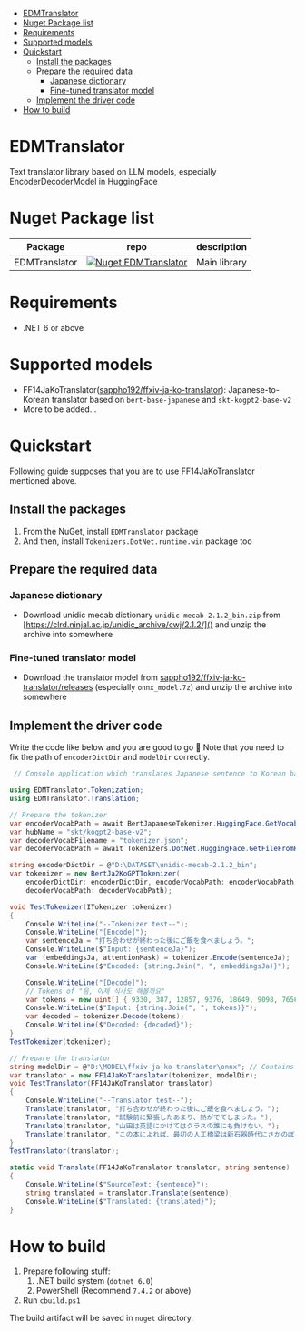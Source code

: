 - [EDMTranslator](#edmtranslator)
- [Nuget Package list](#nuget-package-list)
- [Requirements](#requirements)
- [Supported models](#supported-models)
- [Quickstart](#quickstart)
  - [Install the packages](#install-the-packages)
  - [Prepare the required data](#prepare-the-required-data)
    - [Japanese dictionary](#japanese-dictionary)
    - [Fine-tuned translator model](#fine-tuned-translator-model)
  - [Implement the driver code](#implement-the-driver-code)
- [How to build](#how-to-build)

# EDMTranslator

Text translator library based on LLM models, especially EncoderDecoderModel in HuggingFace

# Nuget Package list

| Package       | repo                                                                                                                            | description  |
| ------------- | ------------------------------------------------------------------------------------------------------------------------------- | ------------ |
| EDMTranslator | [![Nuget EDMTranslator](https://img.shields.io/nuget/v/EDMTranslator.svg?style=flat)](https://www.nuget.org/packages/EDMTranslator/) | Main library |

# Requirements

* .NET 6 or above

# Supported models

* FF14JaKoTranslator([sappho192/ffxiv-ja-ko-translator](https://github.com/sappho192/ffxiv-ja-ko-translator)): Japanese-to-Korean translator based on `bert-base-japanese` and `skt-kogpt2-base-v2`
* More to be added...

# Quickstart

Following guide supposes that you are to use FF14JaKoTranslator mentioned above.

## Install the packages

1. From the NuGet, install `EDMTranslator` package
2. And then, install `Tokenizers.DotNet.runtime.win` package too

## Prepare the required data

### Japanese dictionary

* Download unidic mecab dictionary `unidic-mecab-2.1.2_bin.zip` from [https://clrd.ninjal.ac.jp/unidic_archive/cwj/2.1.2/]() and unzip the archive into somewhere

### Fine-tuned translator model

* Download the translator model from [sappho192/ffxiv-ja-ko-translator/releases](https://github.com/sappho192/ffxiv-ja-ko-translator/releases/tag/0.2.1) (especially `onnx_model.7z`) and unzip the archive into somewhere

## Implement the driver code

Write the code like below and you are good to go 🫡
Note that you need to fix the path of `encoderDictDir` and `modelDir` correctly.

```csharp
 // Console application which translates Japanese sentence to Korean based on FF14JaKoTranslator

using EDMTranslator.Tokenization;
using EDMTranslator.Translation;

// Prepare the tokenizer
var encoderVocabPath = await BertJapaneseTokenizer.HuggingFace.GetVocabFromHub("tohoku-nlp/bert-base-japanese-v2");
var hubName = "skt/kogpt2-base-v2";
var decoderVocabFilename = "tokenizer.json";
var decoderVocabPath = await Tokenizers.DotNet.HuggingFace.GetFileFromHub(hubName, decoderVocabFilename, "deps");

string encoderDictDir = @"D:\DATASET\unidic-mecab-2.1.2_bin";
var tokenizer = new BertJa2KoGPTTokenizer(
    encoderDictDir: encoderDictDir, encoderVocabPath: encoderVocabPath,
    decoderVocabPath: decoderVocabPath);

void TestTokenizer(ITokenizer tokenizer)
{
    Console.WriteLine("--Tokenizer test--");
    Console.WriteLine("[Encode]");
    var sentenceJa = "打ち合わせが終わった後にご飯を食べましょう。";
    Console.WriteLine($"Input: {sentenceJa}");
    var (embeddingsJa, attentionMask) = tokenizer.Encode(sentenceJa);
    Console.WriteLine($"Encoded: {string.Join(", ", embeddingsJa)}");

    Console.WriteLine("[Decode]");
    // Tokens of "음, 이제 식사도 해볼까요"
    var tokens = new uint[] { 9330, 387, 12857, 9376, 18649, 9098, 7656, 6969, 8084, 1 };
    Console.WriteLine($"Input: {string.Join(", ", tokens)}");
    var decoded = tokenizer.Decode(tokens);
    Console.WriteLine($"Decoded: {decoded}");
}
TestTokenizer(tokenizer);

// Prepare the translator
string modelDir = @"D:\MODEL\ffxiv-ja-ko-translator\onnx"; // Contains encoder_model.onnx and decoder_model_merged.onnx
var translator = new FF14JaKoTranslator(tokenizer, modelDir);
void TestTranslator(FF14JaKoTranslator translator)
{
    Console.WriteLine("--Translator test--");
    Translate(translator, "打ち合わせが終わった後にご飯を食べましょう。");
    Translate(translator, "試験前に緊張したあまり、熱がでてしまった。");
    Translate(translator, "山田は英語にかけてはクラスの誰にも負けない。");
    Translate(translator, "この本によれば、最初の人工橋梁は新石器時代にさかのぼるという。");
}
TestTranslator(translator);

static void Translate(FF14JaKoTranslator translator, string sentence)
{
    Console.WriteLine($"SourceText: {sentence}");
    string translated = translator.Translate(sentence);
    Console.WriteLine($"Translated: {translated}");
}
```

# How to build

1. Prepare following stuff:
   1.  .NET build system (`dotnet 6.0`)
   2.  PowerShell (Recommend `7.4.2` or above)
2. Run `cbuild.ps1`

The build artifact will be saved in `nuget` directory.  
